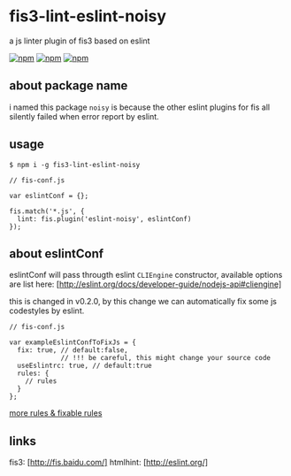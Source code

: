 # fis3-lint-eslint-noisy
a js linter plugin of fis3 based on eslint

[![npm](https://img.shields.io/npm/v/fis3-lint-eslint-noisy.svg?style=flat-square)](https://www.npmjs.com/package/fis3-lint-eslint-noisy) 
[![npm](https://img.shields.io/npm/dt/fis3-lint-eslint-noisy.svg?style=flat-square)](https://www.npmjs.com/package/fis3-lint-eslint-noisy) 
[![npm](https://img.shields.io/npm/dm/fis3-lint-eslint-noisy.svg?style=flat-square)](https://www.npmjs.com/package/fis3-lint-eslint-noisy)

## about package name
i named this package `noisy` is because the other eslint plugins for fis all silently failed when error report by eslint.

## usage

    $ npm i -g fis3-lint-eslint-noisy

```
// fis-conf.js

var eslintConf = {}; 

fis.match('*.js', {
  lint: fis.plugin('eslint-noisy', eslintConf)
});

```

## about eslintConf
eslintConf will pass througth eslint `CLIEngine` constructor, available options are list here: [http://eslint.org/docs/developer-guide/nodejs-api#cliengine]

this is changed in v0.2.0, by this change we can automatically fix some js codestyles by eslint.
```
// fis-conf.js

var exampleEslintConfToFixJs = {
  fix: true, // default:false, 
             // !!! be careful, this might change your source code
  useEslintrc: true, // default:true
  rules: {
    // rules
  }
};
```

[more rules & fixable rules](http://eslint.org/docs/rules/)

## links
fis3: [http://fis.baidu.com/]
htmlhint: [http://eslint.org/]
